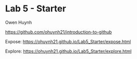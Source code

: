 # Lab 5 - Starter
Owen Huynh

https://github.com/ohuynh21/introduction-to-github


Expose: https://ohuynh21.github.io/Lab5_Starter/expose.html

Explore: https://ohuynh21.github.io/Lab5_Starter/explore.html